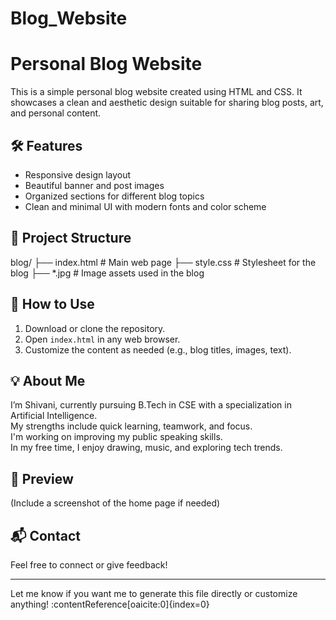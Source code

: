 # Blog_Website
# Personal Blog Website

This is a simple personal blog website created using HTML and CSS. It showcases a clean and aesthetic design suitable for sharing blog posts, art, and personal content.

## 🛠 Features

- Responsive design layout
- Beautiful banner and post images
- Organized sections for different blog topics
- Clean and minimal UI with modern fonts and color scheme

## 📁 Project Structure

blog/
├── index.html # Main web page
├── style.css # Stylesheet for the blog
├── *.jpg # Image assets used in the blog


## 🚀 How to Use

1. Download or clone the repository.
2. Open `index.html` in any web browser.
3. Customize the content as needed (e.g., blog titles, images, text).

## 💡 About Me

I’m Shivani, currently pursuing B.Tech in CSE with a specialization in Artificial Intelligence.  
My strengths include quick learning, teamwork, and focus.  
I'm working on improving my public speaking skills.  
In my free time, I enjoy drawing, music, and exploring tech trends.

## 📸 Preview

(Include a screenshot of the home page if needed)

## 📬 Contact

Feel free to connect or give feedback!

---

Let me know if you want me to generate this file directly or customize anything! ​:contentReference[oaicite:0]{index=0}​
